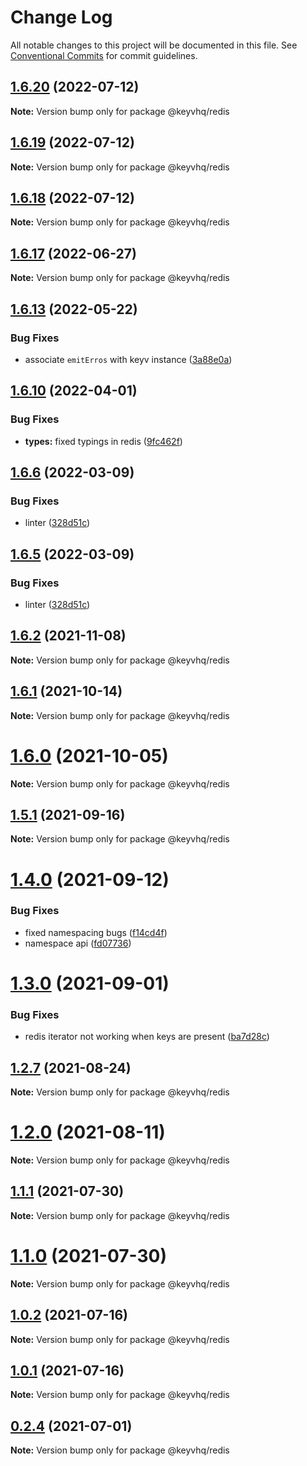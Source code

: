 # Change Log

All notable changes to this project will be documented in this file.
See [Conventional Commits](https://conventionalcommits.org) for commit guidelines.

## [1.6.20](https://github.com/microlinkhq/keyv/compare/v1.6.19...v1.6.20) (2022-07-12)

**Note:** Version bump only for package @keyvhq/redis

## [1.6.19](https://github.com/microlinkhq/keyv/compare/v1.6.18...v1.6.19) (2022-07-12)

**Note:** Version bump only for package @keyvhq/redis

## [1.6.18](https://github.com/microlinkhq/keyv/compare/v1.6.17...v1.6.18) (2022-07-12)

**Note:** Version bump only for package @keyvhq/redis

## [1.6.17](https://github.com/microlinkhq/keyv/compare/v1.6.16...v1.6.17) (2022-06-27)

**Note:** Version bump only for package @keyvhq/redis

## [1.6.13](https://github.com/microlinkhq/keyv/compare/v1.6.12...v1.6.13) (2022-05-22)

### Bug Fixes

* associate `emitErros` with keyv instance ([3a88e0a](https://github.com/microlinkhq/keyv/commit/3a88e0a4af316769c1845a9f5c82a3b8d25120e2))

## [1.6.10](https://github.com/microlinkhq/keyv/compare/v1.6.9...v1.6.10) (2022-04-01)

### Bug Fixes

* **types:** fixed typings in redis ([9fc462f](https://github.com/microlinkhq/keyv/commit/9fc462fd068eac98a1ec185a5e8ffbea912af72f))

## [1.6.6](https://github.com/microlinkhq/keyv/compare/v1.6.4...v1.6.6) (2022-03-09)

### Bug Fixes

* linter ([328d51c](https://github.com/microlinkhq/keyv/commit/328d51c1a16f753d9341246184eab79203afdda4))

## [1.6.5](https://github.com/microlinkhq/keyv/compare/v1.6.4...v1.6.5) (2022-03-09)

### Bug Fixes

* linter ([328d51c](https://github.com/microlinkhq/keyv/commit/328d51c1a16f753d9341246184eab79203afdda4))

## [1.6.2](https://github.com/microlinkhq/keyv/compare/v1.6.1...v1.6.2) (2021-11-08)

**Note:** Version bump only for package @keyvhq/redis

## [1.6.1](https://github.com/microlinkhq/keyv/compare/v1.6.0...v1.6.1) (2021-10-14)

**Note:** Version bump only for package @keyvhq/redis

# [1.6.0](https://github.com/microlinkhq/keyv/compare/v1.5.2...v1.6.0) (2021-10-05)

**Note:** Version bump only for package @keyvhq/redis

## [1.5.1](https://github.com/microlinkhq/keyv/compare/v1.5.0...v1.5.1) (2021-09-16)

**Note:** Version bump only for package @keyvhq/redis

# [1.4.0](https://github.com/microlinkhq/keyv/compare/v1.3.0...v1.4.0) (2021-09-12)

### Bug Fixes

* fixed namespacing bugs ([f14cd4f](https://github.com/microlinkhq/keyv/commit/f14cd4f1651fc866e96785dff0f33f807a1b8493))
* namespace api ([fd07736](https://github.com/microlinkhq/keyv/commit/fd07736aee52c9bde9a81f075faa85c39d72cc51))

# [1.3.0](https://github.com/microlinkhq/keyv/compare/v1.2.7...v1.3.0) (2021-09-01)

### Bug Fixes

* redis iterator not working when keys are present ([ba7d28c](https://github.com/microlinkhq/keyv/commit/ba7d28cde0fe86e305f7db125d12629938fc5a70))

## [1.2.7](https://github.com/microlinkhq/keyv/compare/v1.2.6...v1.2.7) (2021-08-24)

**Note:** Version bump only for package @keyvhq/redis

# [1.2.0](https://github.com/microlinkhq/keyv/compare/v1.1.1...v1.2.0) (2021-08-11)

**Note:** Version bump only for package @keyvhq/redis

## [1.1.1](https://github.com/microlinkhq/keyv/compare/v1.1.0...v1.1.1) (2021-07-30)

**Note:** Version bump only for package @keyvhq/redis

# [1.1.0](https://github.com/microlinkhq/keyv/compare/v1.0.2...v1.1.0) (2021-07-30)

**Note:** Version bump only for package @keyvhq/redis

## [1.0.2](https://github.com/microlinkhq/keyv/compare/v1.0.1...v1.0.2) (2021-07-16)

**Note:** Version bump only for package @keyvhq/redis

## [1.0.1](https://github.com/microlinkhq/keyv/compare/v1.0.0...v1.0.1) (2021-07-16)

**Note:** Version bump only for package @keyvhq/redis

## [0.2.4](https://github.com/microlinkhq/keyv/compare/v0.2.0...v0.2.4) (2021-07-01)

**Note:** Version bump only for package @keyvhq/redis
